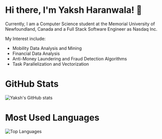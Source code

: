 # Hi there, I'm Yaksh Haranwala! 👋
Currently, I am a Computer Science student at the Memorial University of Newfoundland, Canada and a Full Stack Software Engineer as Nasdaq Inc.

My Interest include:
- Mobility Data Analysis and Mining
- Financial Data Analysis
- Anti-Money Laundering and Fraud Detection Algorithms
- Task Parallelization and Vectorization
  

# GitHub Stats
![Yaksh's GitHub stats](https://github-readme-stats.vercel.app/api?username=YakshHaranwala&theme=dark&include_all_commits=false&show_icons=true&count_private=true)

# Most Used Languages
![Top Languages](https://github-readme-stats.vercel.app/api/top-langs/?username=YakshHaranwala&layout=compact&theme=dark)
